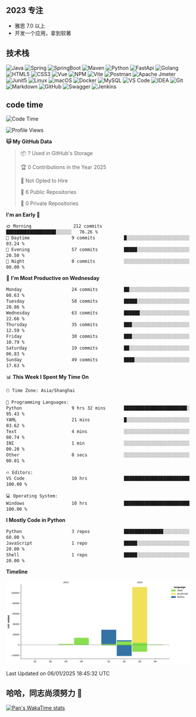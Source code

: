 
## 2023 专注
- 雅思 7.0 以上
- 开发一个应用，拿到软著

## 技术栈
![Java](https://img.shields.io/badge/Java-ED8B00?style=flat-square&logo=java&logoColor=white)
![Spring](https://img.shields.io/badge/Spring-6DB33F?style=flat-square&logo=Spring&logoColor=white)
![SpringBoot](https://img.shields.io/badge/SpringBoot-6DB33F?style=flat-square&logo=Spring&nbspBoot&logoColor=white)
![Maven](https://img.shields.io/badge/Maven-6DB33F?style=flat-square&logo=Apache&nbspMavent&logoColor=white)
![Python](https://img.shields.io/badge/Python-3776AB?style=flat-square&logo=python&logoColor=white)
![FastApi](https://img.shields.io/badge/FastApi-C71A36?style=flat-square&logo=FastAPI&logoColor=white)
![Golang](https://img.shields.io/badge/-Golang-%2329BEB0?style=flat-square&logo=go&logoColor=ffffff)
![HTML5](https://img.shields.io/badge/-HTML5-%23E44D27?style=flat-square&logo=html5&logoColor=ffffff)
![CSS3](https://img.shields.io/badge/-CSS3-%231572B6?style=flat-square&logo=css3)
![Vue](https://img.shields.io/badge/Vue.js-35495E?style=flat-square&logo=vue.js&logoColor=4FC08D)
![NPM](https://img.shields.io/badge/-NPM-CB3837?style=flat-square&logo=npm&logoColor=white)
![Vite](https://img.shields.io/badge/-Vite-646CFF?style=flat-square&logo=Vite&logoColor=white)
![Postman](https://img.shields.io/badge/Postman-FF6C37?style=flat-square&logo=postman&logoColor=white)
![Apache Jmeter](https://img.shields.io/badge/-Apache_Jmeter-D22128?style=flat-square&logo=Apache&nbspJmeter&logoColor=white)
![Junit5](https://img.shields.io/badge/-Junit5-25A162?style=flat-square&logo=Junit5&logoColor=white)
![Linux](https://img.shields.io/badge/-Linux-%23FCC624?style=flat-square&logo=linux&logoColor=%23ffffff)
![macOS](https://img.shields.io/badge/mac%20os-000000?style=flat-square&logo=apple&logoColor=white)
![Docker](https://img.shields.io/badge/-Docker-%232496ED?style=flat-square&logo=docker&logoColor=ffffff)
![MySQL](https://img.shields.io/badge/-MySQL-%234479A1?style=flat-square&logo=mysql&logoColor=ffffff)
![VS Code](https://img.shields.io/badge/-VSCode-%23007ACC?style=flat-square&logo=visual-studio-code&logoColor=%23ffffff)
![IDEA](https://img.shields.io/badge/-IDEA-%23000000?style=flat-square&logo=IntelliJ-IDEA&logoColor=%23ffffff)
![Git](https://img.shields.io/badge/-Git-%23F05032?style=flat-square&logo=git&logoColor=%23ffffff)
![Markdown](https://img.shields.io/badge/Markdown-000000?style=flat-square&logo=markdown&logoColor=white)
![GitHub](https://img.shields.io/badge/github-%23121011.svg?style=flat-square&logo=github&logoColor=white)
![Swagger](https://img.shields.io/badge/-Swagger-%23Clojure?style=flat-square&logo=swagger&logoColor=white)
![Jenkins](https://img.shields.io/badge/jenkins-%232C5263.svg?style=flat-square&logo=jenkins&logoColor=white)
## code time
<!--START_SECTION:waka-->
![Code Time](http://img.shields.io/badge/Code%20Time-1%2C158%20hrs%2028%20mins-blue)

![Profile Views](http://img.shields.io/badge/Profile%20Views-0-blue)

**🐱 My GitHub Data** 

> 📦 ? Used in GitHub's Storage 
 > 
> 🏆 0 Contributions in the Year 2025
 > 
> 🚫 Not Opted to Hire
 > 
> 📜 6 Public Repositories 
 > 
> 🔑 0 Private Repositories 
 > 
**I'm an Early 🐤** 

```text
🌞 Morning                212 commits         ███████████████████░░░░░░   76.26 % 
🌆 Daytime                9 commits           █░░░░░░░░░░░░░░░░░░░░░░░░   03.24 % 
🌃 Evening                57 commits          █████░░░░░░░░░░░░░░░░░░░░   20.50 % 
🌙 Night                  0 commits           ░░░░░░░░░░░░░░░░░░░░░░░░░   00.00 % 
```
📅 **I'm Most Productive on Wednesday** 

```text
Monday                   24 commits          ██░░░░░░░░░░░░░░░░░░░░░░░   08.63 % 
Tuesday                  58 commits          █████░░░░░░░░░░░░░░░░░░░░   20.86 % 
Wednesday                63 commits          ██████░░░░░░░░░░░░░░░░░░░   22.66 % 
Thursday                 35 commits          ███░░░░░░░░░░░░░░░░░░░░░░   12.59 % 
Friday                   30 commits          ███░░░░░░░░░░░░░░░░░░░░░░   10.79 % 
Saturday                 19 commits          ██░░░░░░░░░░░░░░░░░░░░░░░   06.83 % 
Sunday                   49 commits          ████░░░░░░░░░░░░░░░░░░░░░   17.63 % 
```


📊 **This Week I Spent My Time On** 

```text
🕑︎ Time Zone: Asia/Shanghai

💬 Programming Languages: 
Python                   9 hrs 32 mins       ████████████████████████░   95.43 % 
YAML                     21 mins             █░░░░░░░░░░░░░░░░░░░░░░░░   03.62 % 
Text                     4 mins              ░░░░░░░░░░░░░░░░░░░░░░░░░   00.74 % 
INI                      1 min               ░░░░░░░░░░░░░░░░░░░░░░░░░   00.20 % 
Other                    0 secs              ░░░░░░░░░░░░░░░░░░░░░░░░░   00.01 % 

🔥 Editors: 
VS Code                  10 hrs              █████████████████████████   100.00 % 

💻 Operating System: 
Windows                  10 hrs              █████████████████████████   100.00 % 
```

**I Mostly Code in Python** 

```text
Python                   3 repos             ███████████████░░░░░░░░░░   60.00 % 
JavaScript               1 repo              █████░░░░░░░░░░░░░░░░░░░░   20.00 % 
Shell                    1 repo              █████░░░░░░░░░░░░░░░░░░░░   20.00 % 
```



**Timeline**

![Lines of Code chart](https://raw.githubusercontent.com/NewPZP/NewPZP/main/assets/bar_graph.png)


 Last Updated on 06/01/2025 18:45:32 UTC
<!--END_SECTION:waka-->

## 哈哈，同志尚须努力 👋
[![Pan's WakaTime stats](https://github-readme-stats.vercel.app/api/wakatime?username=NewPZP&layout=compact)](https://github.com/anuraghazra/github-readme-stats)

<!--
**NewPZP/NewPZP** is a ✨ _special_ ✨ repository because its `README.md` (this file) appears on your GitHub profile.

Here are some ideas to get you started:

- 🔭 I’m currently working on ...
- 🌱 I’m currently learning ...
- 👯 I’m looking to collaborate on ...
- 🤔 I’m looking for help with ...
- 💬 Ask me about ...
- 📫 How to reach me: ...
- 😄 Pronouns: ...
- ⚡ Fun fact: ...
-->
